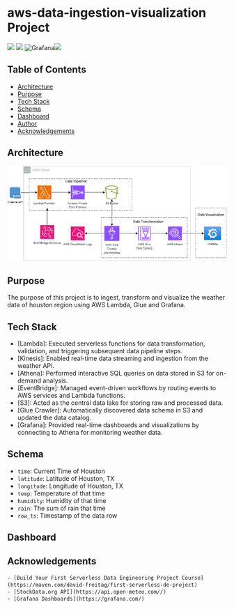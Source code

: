 # aws-data-ingestion-visualization Project

![](https://img.shields.io/badge/Amazon_AWS-FF9900?style=for-the-badge&logo=amazonaws&logoColor=white) ![](https://img.shields.io/badge/Python-FFD43B?style=for-the-badge&logo=python&logoColor=blue) ![Grafana](https://img.shields.io/badge/grafana-%23F46800.svg?style=for-the-badge&logo=grafana&logoColor=white)![](https://img.shields.io/badge/Apache_Kafka-231F20?style=for-the-badge&logo=apache-kafka&logoColor=white)

## Table of Contents
- [Architecture](#architecture-)
- [Purpose](#Purpose-)
- [Tech Stack](#techstack-)
- [Schema](#schema-)
- [Dashboard](#dashboard-)
- [Author](#author-)
- [Acknowledgements](#acknowledgements-)

## Architecture
![architecture_diagram](https://github.com/alexkimrow/aws-data-ingestion-visualization/blob/main/images/Project%20Architecutre%20Diagram.png)

## Purpose
The purpose of this project is to ingest, transform and visualize the weather data of houston region using AWS Lambda, Glue and Grafana.

## Tech Stack
- [Lambda]: Executed serverless functions for data transformation, validation, and triggering subsequent data pipeline steps.
- [Kinesis]: Enabled real-time data streaming and ingestion from the weather API.
- [Athena]: Performed interactive SQL queries on data stored in S3 for on-demand analysis.
- [EventBridge]: Managed event-driven workflows by routing events to AWS services and Lambda functions.
- [S3]: Acted as the central data lake for storing raw and processed data.
- [Glue Crawler]: Automatically discovered data schema in S3 and updated the data catalog.
- [Grafana]: Provided real-time dashboards and visualizations by connecting to Athena for monitoring weather data.

## Schema
- `time`: Current Time of Houston
- `latitude`: Latitude of Houston, TX
- `longitude`: Longitude of Houston, TX
- `temp`: Temperature of that time
- `humidity`: Humidity of that time
- `rain`: The sum of rain that time
- `row_ts`: Timestamp of the data row

## Dashboard

## Acknowledgements

    - [Build Your First Serverless Data Engineering Project Course](https://maven.com/david-freitag/first-serverless-de-project)
    - [StockData.org API](https://api.open-meteo.com//)
    - [Grafana Dashboards](https://grafana.com/)

